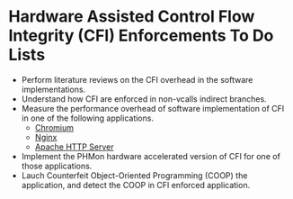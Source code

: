 # Hardware Assisted Control Flow Integrity (CFI) Enforcements To Do Lists

- Perform literature reviews on the CFI overhead in the software implementations.
- Understand how CFI are enforced in non-vcalls indirect branches.
- Measure the performance overhead of software implementation of CFI in one of
the following applications.
    * [Chromium](https://chromium.googlesource.com/chromium/src/+/master/docs/linux_build_instructions.md)
    * [Nginx](https://github.com/nginx/nginx)
    * [Apache HTTP Server](http://httpd.apache.org/docs/2.4/install.html)
- Implement the PHMon hardware accelerated version of CFI for one of those
applications.
- Lauch Counterfeit Object-Oriented Programming (COOP) the application, and detect the 
COOP in CFI enforced application.

